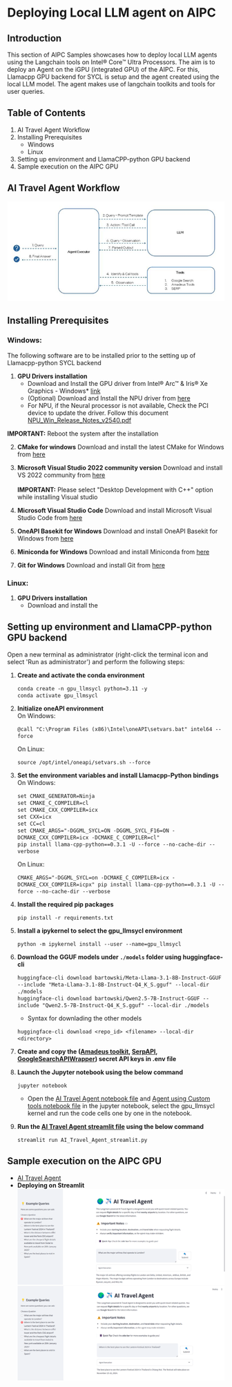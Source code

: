 # Deploying Local LLM agent on AIPC

## Introduction
This section of AIPC Samples showcases how to deploy local LLM agents using the Langchain tools on Intel® Core™ Ultra Processors. The aim is to deploy an Agent on the iGPU (integrated GPU) of the AIPC. For this, Llamacpp GPU backend for SYCL is setup and the agent created using the local LLM model. The agent makes use of langchain toolkits and tools for user queries. 

## Table of Contents
1. AI Travel Agent Workflow
2. Installing Prerequisites
    - Windows
    - Linux
3. Setting up environment and LlamaCPP-python GPU backend
4. Sample execution on the AIPC GPU

## AI Travel Agent Workflow
![How it works](./assets/AI_Travel_Agent_Workflow.png)

## Installing Prerequisites
### Windows:
The following software are to be installed prior to the setting up of Llamacpp-python SYCL backend
1. **GPU Drivers installation**
    - Download and Install the GPU driver from Intel® Arc™ & Iris® Xe Graphics - Windows* [link](https://www.intel.com/content/www/us/en/download/785597/intel-arc-iris-xe-graphics-windows.html)
    - (Optional) Download and Install the NPU driver from [here](https://www.intel.com/content/www/us/en/download/794734/intel-npu-driver-windows.html)
    - For NPU, if the Neural processor is not available, Check the PCI device to update the driver.
      Follow this document [NPU_Win_Release_Notes_v2540.pdf](https://downloadmirror.intel.com/825735/NPU_Win_Release_Notes_v2540.pdf)

**IMPORTANT:** Reboot the system after the installation

2. **CMake for windows**
Download and install the latest CMake for Windows from [here](https://cmake.org/download/)

3. **Microsoft Visual Studio 2022 community version** 
Download and install VS 2022 community from [here](https://visualstudio.microsoft.com/downloads/)  
\
**IMPORTANT:** Please select "Desktop Development with C++" option while installing Visual studio

4. **Microsoft Visual Studio Code**
Download and install Microsoft Visual Studio Code from [here](https://code.visualstudio.com/Download)

5. **OneAPI Basekit for Windows**
Download and install OneAPI Basekit for Windows from [here](https://www.intel.com/content/www/us/en/developer/tools/oneapi/base-toolkit-download.html?operatingsystem=windows&windows-install-type=offline)

6. **Miniconda for Windows**
Download and install Miniconda from [here](https://github.com/conda-forge/miniforge/releases/latest/download/Miniforge3-Windows-x86_64.exe)

7. **Git for Windows**
Download and install Git from [here](https://git-scm.com/downloads/win)

### Linux:

1. **GPU Drivers installation**
   - Download and install the 

## Setting up environment and LlamaCPP-python GPU backend

Open a new terminal as administrator (right-click the terminal icon and select 'Run as administrator') and perform the following steps:

1. **Create and activate the conda environment**
   ```
   conda create -n gpu_llmsycl python=3.11 -y
   conda activate gpu_llmsycl
   ```
2. **Initialize oneAPI environment**\
   On Windows:
   ```
   @call "C:\Program Files (x86)\Intel\oneAPI\setvars.bat" intel64 --force
   ```
   On Linux:
   ```
   source /opt/intel/oneapi/setvars.sh --force
   ```
3. **Set the environment variables and install Llamacpp-Python bindings**\
   On Windows:
   ```
   set CMAKE_GENERATOR=Ninja
   set CMAKE_C_COMPILER=cl
   set CMAKE_CXX_COMPILER=icx
   set CXX=icx
   set CC=cl
   set CMAKE_ARGS="-DGGML_SYCL=ON -DGGML_SYCL_F16=ON -DCMAKE_CXX_COMPILER=icx -DCMAKE_C_COMPILER=cl"
   pip install llama-cpp-python==0.3.1 -U --force --no-cache-dir --verbose
   ```
   On Linux:
   ```
   CMAKE_ARGS="-DGGML_SYCL=on -DCMAKE_C_COMPILER=icx -DCMAKE_CXX_COMPILER=icpx" pip install llama-cpp-python==0.3.1 -U --force --no-cache-dir --verbose
   ```
4. **Install the required pip packages**
   ```
   pip install -r requirements.txt
   ```
5. **Install a ipykernel to select the gpu_llmsycl environment**
   ```
   python -m ipykernel install --user --name=gpu_llmsycl
   ```
6. **Download the GGUF models under `./models` folder using huggingface-cli**
   ```
   huggingface-cli download bartowski/Meta-Llama-3.1-8B-Instruct-GGUF --include "Meta-Llama-3.1-8B-Instruct-Q4_K_S.gguf" --local-dir ./models
   huggingface-cli download bartowski/Qwen2.5-7B-Instruct-GGUF --include "Qwen2.5-7B-Instruct-Q4_K_S.gguf" --local-dir ./models
   ```
    - Syntax for downlading the other models
   ```
   huggingface-cli download <repo_id> <filename> --local-dir <directory>
   ```
7. **Create and copy the ([Amadeus toolkit](https://developers.amadeus.com/get-started/get-started-with-self-service-apis-335), [SerpAPI](https://serpapi.com/), [GoogleSearchAPIWrapper](https://serper.dev/)) secret API keys in .env file**

8. **Launch the Jupyter notebook using the below command**
    ```
    jupyter notebook
    ```
     - Open the [AI Travel Agent notebook file](./AI_Travel_Agent.ipynb) and [Agent using Custom tools notebook file](./LLM_Agent_with_custom_tools.ipynb) in the jupyter notebook, select the gpu_llmsycl kernel and run the code cells one by one in the notebook.
  
9. **Run the [AI Travel Agent streamlit file](./AI_Travel_Agent_streamlit.py) using the below command**
    ```
    streamlit run AI_Travel_Agent_streamlit.py
    ```
    
## Sample execution on the AIPC GPU
- [AI Travel Agent](./AI_Travel_Agent.ipynb)
- **Deploying on Streamlit**
  ![Deploying on Streamlit 1](./assets/streamlit_app_output_1.png)
  ![Deploying on Streamlit 2](./assets/streamlit_app_output_2.png)

